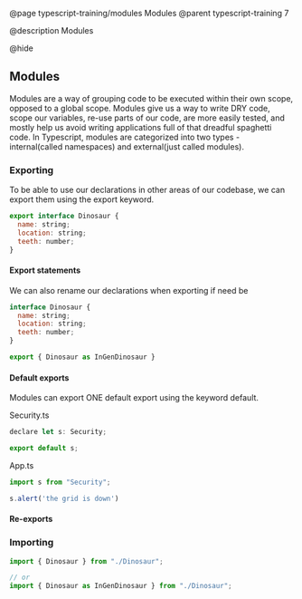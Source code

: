 @page typescript-training/modules Modules
@parent typescript-training 7

@description Modules

@hide 

## Modules

Modules are a way of grouping code to be executed within their own scope, opposed to a global scope. Modules give us a way to write DRY code, scope our variables, re-use parts of our code, are more easily tested, and mostly help us avoid writing applications full of that dreadful spaghetti code. In Typescript, modules are categorized into two types - internal(called namespaces) and external(just called modules).

### Exporting

To be able to use our declarations in other areas of our codebase, we can export them using the export keyword.

```javascript
export interface Dinosaur {
  name: string;
  location: string;
  teeth: number;
}
```

#### Export statements

We can also rename our declarations when exporting if need be

```javascript
interface Dinosaur {
  name: string;
  location: string;
  teeth: number;
}

export { Dinosaur as InGenDinosaur }
```

#### Default exports

Modules can export ONE default export using the keyword default.

Security.ts
```javascript
declare let s: Security;

export default s;
```

App.ts
```javascript
import s from "Security";

s.alert('the grid is down')
```

#### Re-exports


### Importing

```javascript
import { Dinosaur } from "./Dinosaur";

// or
import { Dinosaur as InGenDinosaur } from "./Dinosaur";
```
